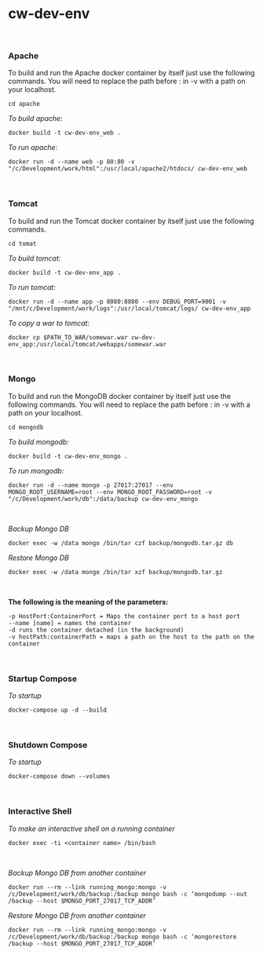# cw-dev-env

&nbsp;
### Apache

To build and run the Apache docker container by itself just use the following commands.  You will need to replace the path before : in -v with a path on your localhost.

```
cd apache
```

_To build apache:_
```
docker build -t cw-dev-env_web .
```

_To run apache:_
```
docker run -d --name web -p 80:80 -v "/c/Development/work/html":/usr/local/apache2/htdocs/ cw-dev-env_web
```

&nbsp;
### Tomcat

To build and run the Tomcat docker container by itself just use the following commands.

```
cd tomat
```

_To build tomcat:_
```
docker build -t cw-dev-env_app .
```

_To run tomcat:_
```
docker run -d --name app -p 8080:8080 --env DEBUG_PORT=9001 -v "/mnt/c/Development/work/logs":/usr/local/tomcat/logs/ cw-dev-env_app
```

_To copy a war to tomcat:_
```
docker cp $PATH_TO_WAR/somewar.war cw-dev-env_app:/usr/local/tomcat/webapps/somewar.war
```


&nbsp;
### Mongo

To build and run the MongoDB docker container by itself just use the following commands. You will need to replace the path before : in -v with a path on your localhost.

```
cd mongodb
```

_To build mongodb:_
```
docker build -t cw-dev-env_mongo .
```

_To run mongodb:_
```
docker run -d --name mongo -p 27017:27017 --env MONGO_ROOT_USERNAME=root --env MONGO_ROOT_PASSWORD=root -v "/c/Development/work/db":/data/backup cw-dev-env_mongo
```

&nbsp;

_Backup Mongo DB_
```
docker exec -w /data mongo /bin/tar czf backup/mongodb.tar.gz db
```

_Restore Mongo DB_
```
docker exec -w /data mongo /bin/tar xzf backup/mongodb.tar.gz
```

&nbsp;

**The following is the meaning of the parameters:**

```
-p HostPort:ContainerPort = Maps the container port to a host port
--name [name] = names the container
-d runs the container detached (in the background)
-v hostPath:containerPath = maps a path on the host to the path on the container
```


&nbsp;
### Startup Compose

_To startup_
```
docker-compose up -d --build
```

&nbsp;
### Shutdown Compose

_To startup_
```
docker-compose down --volumes
```

&nbsp;
### Interactive Shell

_To make an interactive shell on a running container_
```
docker exec -ti <container name> /bin/bash
```

&nbsp;

_Backup Mongo DB from another container_
```
docker run --rm --link running_mongo:mongo -v /c/Development/work/db/backup:/backup mongo bash -c ‘mongodump --out /backup --host $MONGO_PORT_27017_TCP_ADDR’
```

_Restore Mongo DB from another container_
```
docker run --rm --link running_mongo:mongo -v /c/Development/work/db/backup:/backup mongo bash -c ‘mongorestore /backup --host $MONGO_PORT_27017_TCP_ADDR’
```

